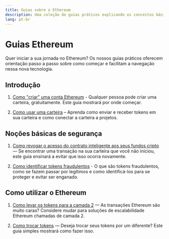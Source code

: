 ```yaml
---
title: Guias sobre o Ethereum
description: Uma coleção de guias práticos explicando os conceitos básicos de como usar o Ethereum para iniciantes.
lang: pt-br
---
```


# Guias Ethereum

Quer iniciar a sua jornada no Ethereum? Os nossos guias práticos oferecem orientação passo a passo sobre como começar e facilitam a navegação nessa nova tecnologia.

## Introdução

1. [Como "criar" uma conta Ethereum](/guides/how-to-create-an-ethereum-account/) - Qualquer pessoa pode criar uma carteira, gratuitamente. Este guia mostrará por onde começar.

2. [Como usar uma carteira](/guides/how-to-use-a-wallet/) – Aprenda como enviar e receber tokens em sua carteira e como conectar a carteira a projetos.

## Noções básicas de segurança

1. [Como revogar o acesso do contrato inteligente aos seus fundos cripto](/guides/how-to-revoke-token-access/) — Se encontrar uma transação na sua carteira que você não iniciou, este guia ensinará a evitar que isso ocorra novamente.

2. [Como identificar tokens fraudulentos](/guides/how-to-id-scam-tokens/) - O que são tokens fraudulentos, como se fazem passar por legítimos e como identificá-los para se proteger e evitar ser enganado.

## Como utilizar o Ethereum

1. [Como levar os tokens para a camada 2](/guides/how-to-use-a-bridge/) — As transações Ethereum são muito caras? Considere mudar para soluções de escalabilidade Ethereum chamadas de camada 2.

2. [Como trocar tokens](/guides/how-to-swap-tokens/) — Deseja trocar seus tokens por um diferente? Este guia simples mostrará como fazer isso.
